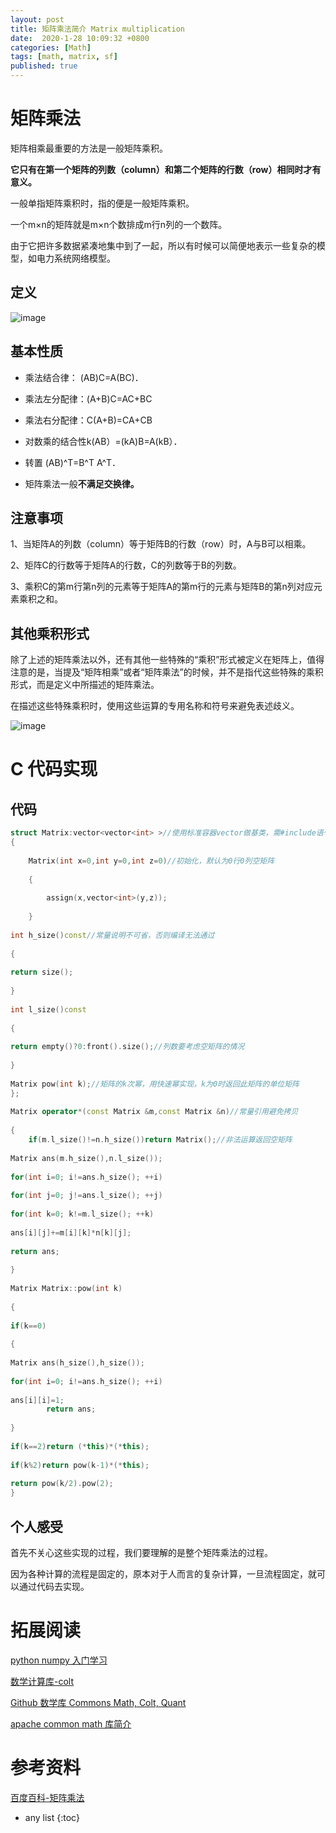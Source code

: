 ```yaml
---
layout: post
title: 矩阵乘法简介 Matrix multiplication
date:  2020-1-28 10:09:32 +0800
categories: [Math]
tags: [math, matrix, sf]
published: true
---
```


# 矩阵乘法

矩阵相乘最重要的方法是一般矩阵乘积。

**它只有在第一个矩阵的列数（column）和第二个矩阵的行数（row）相同时才有意义。**

一般单指矩阵乘积时，指的便是一般矩阵乘积。

一个m×n的矩阵就是m×n个数排成m行n列的一个数阵。

由于它把许多数据紧凑地集中到了一起，所以有时候可以简便地表示一些复杂的模型，如电力系统网络模型。

## 定义

![image](https://user-images.githubusercontent.com/18375710/73325293-ea2ca000-4288-11ea-89a2-a1540869b189.png)

## 基本性质

- 乘法结合律： (AB)C=A(BC)． 

- 乘法左分配律：(A+B)C=AC+BC  

- 乘法右分配律：C(A+B)=CA+CB  

- 对数乘的结合性k(AB）=(kA)B=A(kB）．

- 转置 (AB)^T=B^T A^T．

- 矩阵乘法一般**不满足交换律。**

## 注意事项

1、当矩阵A的列数（column）等于矩阵B的行数（row）时，A与B可以相乘。

2、矩阵C的行数等于矩阵A的行数，C的列数等于B的列数。

3、乘积C的第m行第n列的元素等于矩阵A的第m行的元素与矩阵B的第n列对应元素乘积之和。

## 其他乘积形式

除了上述的矩阵乘法以外，还有其他一些特殊的“乘积”形式被定义在矩阵上，值得注意的是，当提及“矩阵相乘”或者“矩阵乘法”的时候，并不是指代这些特殊的乘积形式，而是定义中所描述的矩阵乘法。

在描述这些特殊乘积时，使用这些运算的专用名称和符号来避免表述歧义。

![image](https://user-images.githubusercontent.com/18375710/73325473-9f5f5800-4289-11ea-911a-898d8931f3d9.png)

# C 代码实现

## 代码

```cpp
struct Matrix:vector<vector<int> >//使用标准容器vector做基类，需#include语句
{
     
    Matrix(int x=0,int y=0,int z=0)//初始化，默认为0行0列空矩阵
     
    {
         
        assign(x,vector<int>(y,z));
    
    }
     
int h_size()const//常量说明不可省，否则编译无法通过
     
{
         
return size();
     
}
     
int l_size()const
     
{
         
return empty()?0:front().size();//列数要考虑空矩阵的情况
     
}
     
Matrix pow(int k);//矩阵的k次幂，用快速幂实现，k为0时返回此矩阵的单位矩阵
};
 
Matrix operator*(const Matrix &m,const Matrix &n)//常量引用避免拷贝
 
{
    if(m.l_size()!=n.h_size())return Matrix();//非法运算返回空矩阵
     
Matrix ans(m.h_size(),n.l_size());
     
for(int i=0; i!=ans.h_size(); ++i)
         
for(int j=0; j!=ans.l_size(); ++j)
             
for(int k=0; k!=m.l_size(); ++k)
                 
ans[i][j]+=m[i][k]*n[k][j];
    
return ans;
 
}
 
Matrix Matrix::pow(int k)
 
{
     
if(k==0)
     
{
         
Matrix ans(h_size(),h_size());
         
for(int i=0; i!=ans.h_size(); ++i)
             
ans[i][i]=1;
        return ans;
     
}
     
if(k==2)return (*this)*(*this);
     
if(k%2)return pow(k-1)*(*this);
     
return pow(k/2).pow(2);
}
```

## 个人感受

首先不关心这些实现的过程，我们要理解的是整个矩阵乘法的过程。

因为各种计算的流程是固定的，原本对于人而言的复杂计算，一旦流程固定，就可以通过代码去实现。




# 拓展阅读

[python numpy 入门学习](https://houbb.github.io/2019/04/16/numpy-02-quick-start-02)

[数学计算库-colt](https://houbb.github.io/2019/05/10/math-colt-01-overview-01)

[Github 数学库 Commons Math, Colt, Quant](https://houbb.github.io/2019/02/25/github-04-lib-math-04)

[apache common math 库简介](https://houbb.github.io/2019/05/10/math-commons-01-overview-01)

# 参考资料

[百度百科-矩阵乘法](https://baike.baidu.com/item/%E7%9F%A9%E9%98%B5%E4%B9%98%E6%B3%95/5446029?fr=aladdin)

* any list
{:toc}